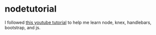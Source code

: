 # nodetutorial
I followed [this youtube tutorial](https://www.youtube.com/watch?v=WYa47JkZH_U) to help me learn node, knex, handlebars, bootstrap, and js.

